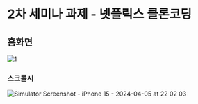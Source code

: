 # 2차 세미나 과제 - 넷플릭스 클론코딩

## 홈화면
![1](https://github.com/3rd-PARD-iOS-PART/iOS_KimHyeongi/assets/61077215/4bcbc228-5b2d-4d42-a6a2-21ab223ba201)

### 스크롤시
![Simulator Screenshot - iPhone 15 - 2024-04-05 at 22 02 03](https://github.com/3rd-PARD-iOS-PART/iOS_KimHyeongi/assets/61077215/12349851-84e5-4316-bc90-69e8ddf9d9d8)
